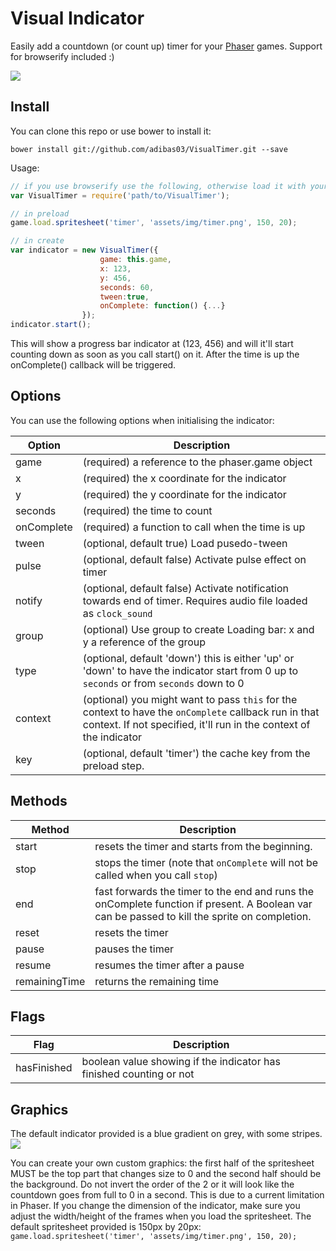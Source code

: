 # Visual Indicator

Easily add a countdown (or count up) timer for your [Phaser](http://phaser.io) games. Support for browserify included :)

![](demo.gif)

## Install

You can clone this repo or use bower to install it:
```
bower install git://github.com/adibas03/VisualTimer.git --save
```

Usage:
```javascript
// if you use browserify use the following, otherwise load it with your preferred method
var VisualTimer = require('path/to/VisualTimer');

// in preload
game.load.spritesheet('timer', 'assets/img/timer.png', 150, 20);

// in create
var indicator = new VisualTimer({
					game: this.game,
					x: 123,
					y: 456,
					seconds: 60,
					tween:true,
					onComplete: function() {...}
				});
indicator.start();
```

This will show a progress bar indicator at (123, 456) and will it'll start counting down as soon as you call start() on it. After the time is up the onComplete() callback will be triggered.

## Options
You can use the following options when initialising the indicator:

| Option | Description |
|--------|-------------|
| game| (required) a reference to the phaser.game object|
| x| (required) the x coordinate for the indicator|
| y| (required) the y coordinate for the indicator|
| seconds| (required) the time to count|
| onComplete| (required) a function to call when the time is up|
| tween | (optional, default true) Load pusedo-tween |
| pulse | (optional, default false) Activate pulse effect on timer |
| notify | (optional, default false) Activate notification towards end of timer. Requires audio file loaded as `clock_sound` |
| group | (optional) Use group to create Loading bar: x and y a reference of the group |
| type| (optional, default 'down') this is either 'up' or 'down' to have the indicator start from 0 up to `seconds` or from `seconds` down to 0|
| context| (optional) you might want to pass `this` for the context to have the `onComplete` callback run in that context. If not specified, it'll run in the context of the indicator|
| key| (optional, default 'timer') the cache key from the preload step.|


## Methods

| Method | Description |
|--------|-------------|
| start| resets the timer and starts from the beginning.|
| stop| stops the timer (note that `onComplete` will not be called when you call `stop`)|
| end| fast forwards the timer to the end and runs the  onComplete function if present. A Boolean var can be passed to kill the sprite on completion.|
| reset| resets the timer|
| pause| pauses the timer|
| resume| resumes the timer after a pause|
| remainingTime| returns the remaining time|


## Flags

| Flag | Description |
|--------|-------------|
| hasFinished | boolean value showing if the indicator has finished counting or not |


## Graphics
The default indicator provided is a blue gradient on grey, with some stripes.
![](assets/img/timer.png)

You can create your own custom graphics: the first half of the spritesheet MUST be the top part that changes size to 0 and the second half should be the background. Do not invert the order of the 2 or it will look like the countdown goes from full to 0 in a second.
This is due to a current limitation in Phaser.
If you change the dimension of the indicator, make sure you adjust the width/height of the frames when you load the spritesheet. The default spritesheet provided is 150px by 20px:
`game.load.spritesheet('timer', 'assets/img/timer.png', 150, 20);`
